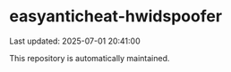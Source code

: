 # easyanticheat-hwidspoofer

Last updated: 2025-07-01 20:41:00

This repository is automatically maintained.
